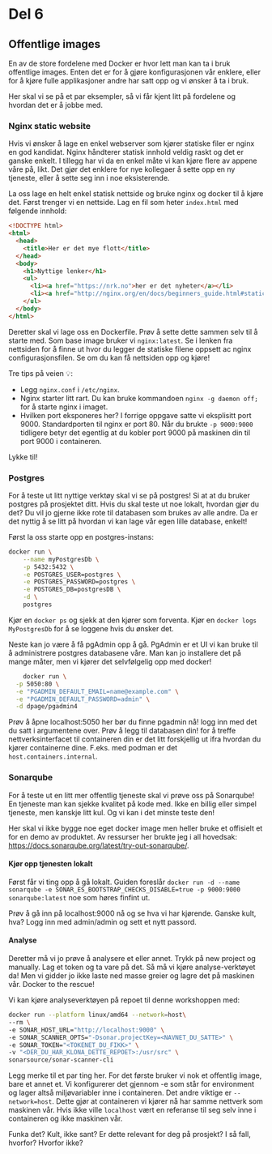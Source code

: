 # Del 6

## Offentlige images

En av de store fordelene med Docker er hvor lett man kan ta i bruk offentlige images. Enten det er for å gjøre konfigurasjonen vår enklere, eller for å kjøre fulle applikasjoner
andre har satt opp og vi ønsker å ta i bruk.

Her skal vi se på et par eksempler, så vi får kjent litt på fordelene og hvordan det er å jobbe med.

### Nginx static website

Hvis vi ønsker å lage en enkel webserver som kjører statiske filer er nginx en god kandidat. Nginx håndterer statisk innhold veldig raskt og det er ganske enkelt.
I tillegg har vi da en enkel måte vi kan kjøre flere av appene våre på, likt. Det gjør det enklere for nye kollegaer å sette opp en ny tjeneste, eller å sette seg inn i noe eksisterende.

La oss lage en helt enkel statisk nettside og bruke nginx og docker til å kjøre det.
Først trenger vi en nettside. Lag en fil som heter `index.html` med følgende innhold:

```html
<!DOCTYPE html>
<html>
  <head>
    <title>Her er det mye flott</title>
  </head>
  <body>
    <h1>Nyttige lenker</h1>
    <ul>
      <li><a href="https://nrk.no">her er det nyheter</a></li>
      <li><a href="http://nginx.org/en/docs/beginners_guide.html#static">her ligger nginx static content info</a></li>
    </ul>
  </body>
</html>
```

Deretter skal vi lage oss en Dockerfile.
Prøv å sette dette sammen selv til å starte med.
Som base image bruker vi `nginx:latest`. Se i lenken fra nettsiden for å finne ut hvor du legger de statiske filene oppsett ac nginx configurasjonsfilen.
Se om du kan få nettsiden opp og kjøre!

Tre tips på veien 💡:

- Legg `nginx.conf` i `/etc/nginx`.
- Nginx starter litt rart. Du kan bruke kommandoen `nginx -g daemon off;` for å starte nginx i imaget.
- Hvilken port eksponeres her? I forrige oppgave satte vi eksplisitt port 9000. Standardporten til nginx er port 80. Når du brukte `-p 9000:9000` tidligere betyr det egentlig at du
  kobler port 9000 på maskinen din til port 9000 i containeren.

Lykke til!

### Postgres

For å teste ut litt nyttige verktøy skal vi se på postgres! Si at at du bruker postgres på prosjektet ditt. Hvis du skal teste ut noe lokalt, hvordan gjør du det? Du vil jo gjerne ikke rote til databasen som brukes av alle andre. Da er det nyttig å se litt på hvordan vi kan lage vår egen lille database, enkelt!

Først la oss starte opp en postgres-instans:

```bash
docker run \
    --name myPostgresDb \
    -p 5432:5432 \
    -e POSTGRES_USER=postgres \
    -e POSTGRES_PASSWORD=postgres \
    -e POSTGRES_DB=postgresDB \
    -d \
    postgres
```

Kjør en `docker ps` og sjekk at den kjører som forventa. Kjør en `docker logs MyPostgresDb` for å se loggene hvis du ønsker det.

Neste kan jo være å få pgAdmin opp å gå. PgAdmin er et UI vi kan bruke til å administrere postgres databasene våre. Man kan jo installere det på mange måter, men vi kjører det selvfølgelig opp med docker!

```bash
    docker run \
  -p 5050:80 \
  -e "PGADMIN_DEFAULT_EMAIL=name@example.com" \
  -e "PGADMIN_DEFAULT_PASSWORD=admin" \
  -d dpage/pgadmin4
```

Prøv å åpne localhost:5050 her bør du finne pgadmin nå! logg inn med det du satt i argumentene over. Prøv å legg til databasen din! for å treffe nettverksinterfacet til containeren din er det litt forskjellig ut ifra hvordan du kjører containerne dine. F.eks. med podman er det `host.containers.internal`.

### Sonarqube

For å teste ut en litt mer offentlig tjeneste skal vi prøve oss på Sonarqube! En tjeneste man kan sjekke kvalitet på kode med. Ikke en billig eller simpel tjeneste, men kanskje litt kul.
Og vi kan i det minste teste den!

Her skal vi ikke bygge noe eget docker image men heller bruke et offisielt et for en demo av produktet. Av ressurser her brukte jeg i all hovedsak: https://docs.sonarqube.org/latest/try-out-sonarqube/.

#### Kjør opp tjenesten lokalt

Først får vi ting opp å gå lokalt. Guiden foreslår `docker run -d --name sonarqube -e SONAR_ES_BOOTSTRAP_CHECKS_DISABLE=true -p 9000:9000 sonarqube:latest` noe som høres finfint ut.

Prøv å gå inn på localhost:9000 nå og se hva vi har kjørende. Ganske kult, hva? Logg inn med admin/admin og sett et nytt passord.

#### Analyse

Deretter må vi jo prøve å analysere et eller annet. Trykk på new project og manually. Lag et token og ta vare på det.
Så må vi kjøre analyse-verktøyet da! Men vi gidder jo ikke laste ned masse greier og lagre det på maskinen vår. Docker to the rescue!

Vi kan kjøre analyseverktøyen på repoet til denne workshoppen med:

```bash
docker run --platform linux/amd64 --network=host\
--rm \
-e SONAR_HOST_URL="http://localhost:9000" \
-e SONAR_SCANNER_OPTS="-Dsonar.projectKey=<NAVNET_DU_SATTE>" \
-e SONAR_TOKEN="<TOKENET_DU_FIKK>" \
-v "<DER_DU_HAR_KLONA_DETTE_REPOET>:/usr/src" \
sonarsource/sonar-scanner-cli
```

Legg merke til et par ting her. For det første bruker vi nok et offentlig image, bare et annet et. Vi konfigurerer det gjennom -e som står for environment og lager altså
miljøvariabler inne i containeren. Det andre viktige er `--network=host`. Dette gjør at containeren vi kjører nå har samme nettverk som maskinen vår. Hvis ikke ville `localhost`
vært en referanse til seg selv inne i containeren og ikke maskinen vår.

Funka det? Kult, ikke sant? Er dette relevant for deg på prosjekt? I så fall, hvorfor? Hvorfor ikke?
